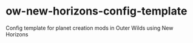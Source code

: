 # ow-new-horizons-config-template
Config template for planet creation mods in Outer Wilds using New Horizons
